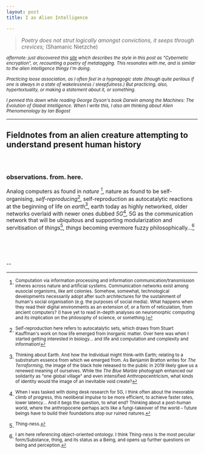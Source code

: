 ```yaml
---
layout: post
title: I as Alien Intelligence 

---
```




> *Poetry does not strut logically amongst convictions, it seeps through crevices;* (Shamanic Nietzche)



<sup>*afternote: just discovered this [site](https://deepchimera.com/Cypherpositive.html) which describes the style in this post as "Cybernetic encryption", or, recounting a poetry of metatagging. This resonates with me, and is similar to the alien intelligence thingy I'm doing.*

 

<sup>*Practicing loose association, as I often feel in a hypnagogic state (though quite perilous if one is always in a state of wakelessness / sleepfulness.) But practicing, also, hypertextuality, or making a statement about it, or something.*

<sup>*I penned this down while reading George Dyson's book Darwin among the Machines: The Evolution of Global Intelligence. When I write this, I also am thinking about Alien Phenomenology by Ian Bogost*





---
## Fieldnotes from an alien creature attempting to understand present human history

### <br><br>observations. from. here. 

Analog computers as found in *nature* [^1], nature as found to be self-organising, *self-reproducing*[^2], self-reproduction as autocatalytic reactions at the beginning of life on *earth*[^3], earth today as highly networked, older networks overlaid with newer ones dubbed *5G*[^4], 5G as the communication network that will be ubiquitous and supporting modularization and servitisation of *things*[^5], *things* becoming evermore fuzzy philosophically…[^6]

<br><br><br>

--



[^1]: <sup>Computation via information processing and information communication/transmission inheres across nature and artificial systems. Communication networks exist among eusocial organisms, like ant colonies. Somehow, somewhat, technological developments necessarily adopt after such architectures for the sustainment of human's social organisation (e.g. the purposes of social media). What happens when they read their digital environments as an extension of, or a form of reticulation, from ancient computers? (I have yet to read in-depth analyses on neuromorphic computing and its implication on the philosophy of science, or something.)
[^2]: <sup>Self-reproduction here refers to autocatalytic sets, which draws from Stuart Kauffman's work on how life emerged from inorganic matter. Over here was when I started getting interested in biology... and life and computation and complexity and information! 
[^3]: <sup>Thinking about Earth. And how the Individual might think-with Earth; relating to a substratum essence from which we emerged from. As Benjamin Bratton writes for *The Terraforming*, the image of the black hole released to the public in 2019 likely gave us a renewed meaning of ourselves. While the *The Blue Marble* photograph enhanced our solidarity as "one global village" and even intensified Anthropocentricism, what kinds of identity would the image of an inevitable void create?  
[^4]: <sup>When I was tasked with doing desk research for 5G, I think often about the inexorable climb of progress, this neoliberal impulse to be more efficient, to achieve faster rates, lower latency... And it begs the question, to what end? Thinking about a post-human world, where the anthropocene perhaps acts like a fungi-takeover of the world – future beings have to build  their foundations atop our ruined natures. 
[^5]: <sup>Thing-ness. 
[^6]: <sup>I am here referencing object-oriented ontology. I think Thing-ness is the most peculiar form/Substance, thing, and its status as a Being, and opens up further questions on being and perception.

